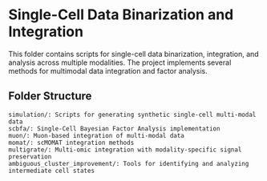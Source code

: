 # Single-Cell Data Binarization and Integration

This folder contains scripts for single-cell data binarization, integration, and analysis across multiple modalities. The project implements several methods for multimodal data integration and factor analysis.

## Folder Structure


    simulation/: Scripts for generating synthetic single-cell multi-modal data
    scbfa/: Single-Cell Bayesian Factor Analysis implementation
    muon/: Muon-based integration of multi-modal data
    momat/: scMOMAT integration methods
    multigrate/: Multi-omic integration with modality-specific signal preservation
    ambiguous_cluster_improvement/: Tools for identifying and analyzing intermediate cell states
